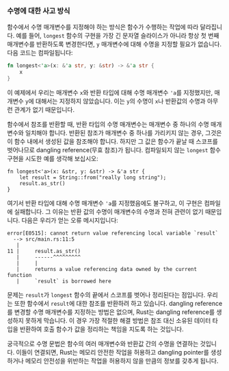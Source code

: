 ### 수명에 대한 사고 방식

함수에서 수명 매개변수를 지정해야 하는 방식은 함수가 수행하는 작업에 따라 달라집니다. 예를 들어, `longest` 함수의 구현을 가장 긴 문자열 슬라이스가 아니라 항상 첫 번째 매개변수를 반환하도록 변경한다면, `y` 매개변수에 대해 수명을 지정할 필요가 없습니다. 다음 코드는 컴파일됩니다:

```rust
fn longest<'a>(x: &'a str, y: &str) -> &'a str {
    x
}
```

이 예제에서 우리는 매개변수 `x`와 반환 타입에 대해 수명 매개변수 `'a`를 지정했지만, 매개변수 `y`에 대해서는 지정하지 않았습니다. 이는 `y`의 수명이 `x`나 반환값의 수명과 아무런 관계가 없기 때문입니다.

함수에서 참조를 반환할 때, 반환 타입의 수명 매개변수는 매개변수 중 하나의 수명 매개변수와 일치해야 합니다. 반환된 참조가 매개변수 중 하나를 가리키지 않는 경우, 그것은 이 함수 내에서 생성된 값을 참조해야 합니다. 하지만 그 값은 함수가 끝날 때 스코프를 벗어나므로 dangling reference(무효 참조)가 됩니다. 컴파일되지 않는 `longest` 함수 구현을 시도한 예를 생각해 보십시오:

```rust,ignore,does_not_compile
fn longest<'a>(x: &str, y: &str) -> &'a str {
    let result = String::from("really long string");
    result.as_str()
}
```

여기서 반환 타입에 대해 수명 매개변수 `'a`를 지정했음에도 불구하고, 이 구현은 컴파일에 실패합니다. 그 이유는 반환 값의 수명이 매개변수의 수명과 전혀 관련이 없기 때문입니다. 다음은 우리가 얻는 오류 메시지입니다:

```console
error[E0515]: cannot return value referencing local variable `result`
  --> src/main.rs:11:5
   |
11 |     result.as_str()
   |     ------^^^^^^^^^
   |     |
   |     returns a value referencing data owned by the current function
   |     `result` is borrowed here
```

문제는 `result`가 `longest` 함수의 끝에서 스코프를 벗어나 정리된다는 점입니다. 우리는 또한 함수에서 `result`에 대한 참조를 반환하려 하고 있습니다. dangling reference를 변경할 수명 매개변수를 지정하는 방법은 없으며, Rust는 dangling reference를 생성하지 못하게 막습니다. 이 경우 가장 적절한 해결 방법은 참조 대신 소유된 데이터 타입을 반환하여 호출 함수가 값을 정리하는 책임을 지도록 하는 것입니다.

궁극적으로 수명 문법은 함수의 여러 매개변수와 반환값 간의 수명을 연결하는 것입니다. 이들이 연결되면, Rust는 메모리 안전한 작업을 허용하고 dangling pointer를 생성하거나 메모리 안전성을 위반하는 작업을 허용하지 않을 만큼의 정보를 갖추게 됩니다.